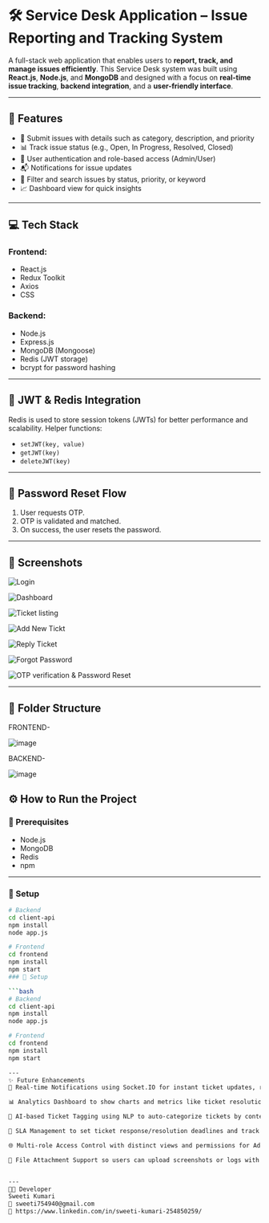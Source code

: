 # 🛠️ Service Desk Application – Issue Reporting and Tracking System

A full-stack web application that enables users to **report, track, and manage issues efficiently**. This Service Desk system was built using **React.js**, **Node.js**, and **MongoDB** and designed with a focus on **real-time issue tracking**, **backend integration**, and a **user-friendly interface**.

---

## 🚀 Features

- 📝 Submit issues with details such as category, description, and priority
- 📊 Track issue status (e.g., Open, In Progress, Resolved, Closed)
- 👥 User authentication and role-based access (Admin/User)
- 📬 Notifications for issue updates
- 🔎 Filter and search issues by status, priority, or keyword
- 📈 Dashboard view for quick insights

---

## 💻 Tech Stack

### Frontend:
- React.js
- Redux Toolkit
- Axios
- CSS

### Backend:
- Node.js
- Express.js
- MongoDB (Mongoose)
- Redis (JWT storage)
- bcrypt for password hashing

---

## 🔑 JWT & Redis Integration

Redis is used to store session tokens (JWTs) for better performance and scalability. Helper functions:
- `setJWT(key, value)`
- `getJWT(key)`
- `deleteJWT(key)`

---

## 🔄 Password Reset Flow
1. User requests OTP.
2. OTP is validated and matched.
3. On success, the user resets the password.

---


## 📸 Screenshots
![Login](https://github.com/user-attachments/assets/b4b6c623-56f3-4158-a908-c5b1247c838d)

![Dashboard](https://github.com/user-attachments/assets/712b99fc-d7e8-449d-b46d-7eee9db136c3)

![Ticket listing](https://github.com/user-attachments/assets/8f4b47ca-332c-4777-b9e5-bea03034d55b)

![Add New Tickt](https://github.com/user-attachments/assets/23ad0924-51c5-4115-9ee3-2724cd4e04de)

![Reply Ticket](https://github.com/user-attachments/assets/c8e5527a-65a7-4de7-9693-fdd170493ce5)

![Forgot Password](https://github.com/user-attachments/assets/44da07db-ba70-4201-b16b-4c0cc4f5c948)

![OTP verification & Password Reset](https://github.com/user-attachments/assets/de339bea-5c8d-4592-95e1-54de83debc21)



---

## 📂 Folder Structure
FRONTEND-

![image](https://github.com/user-attachments/assets/0309fdc6-05db-4ec4-9339-45f7ecbbe49d)


BACKEND-

![image](https://github.com/user-attachments/assets/dc1d5702-f1aa-4c5d-a20b-255e96ad623c)


## ⚙️ How to Run the Project

### 🧩 Prerequisites
- Node.js
- MongoDB
- Redis
- npm

---
### 🔧 Setup

```bash
# Backend
cd client-api
npm install
node app.js

# Frontend
cd frontend
npm install
npm start
### 🔧 Setup

```bash
# Backend
cd client-api
npm install
node app.js

# Frontend
cd frontend
npm install
npm start

---
✨ Future Enhancements
🔔 Real-time Notifications using Socket.IO for instant ticket updates, replies, and escalations.

📊 Analytics Dashboard to show charts and metrics like ticket resolution time, ticket count by category, and user activity.

🧠 AI-based Ticket Tagging using NLP to auto-categorize tickets by content.

🎯 SLA Management to set ticket response/resolution deadlines and track SLA violations.

🌐 Multi-role Access Control with distinct views and permissions for Admin, Staff, and Users.

📁 File Attachment Support so users can upload screenshots or logs with their issue.


---
👩‍💻 Developer
Sweeti Kumari
📧 sweeti754940@gmail.com
🔗 https://www.linkedin.com/in/sweeti-kumari-254850259/
